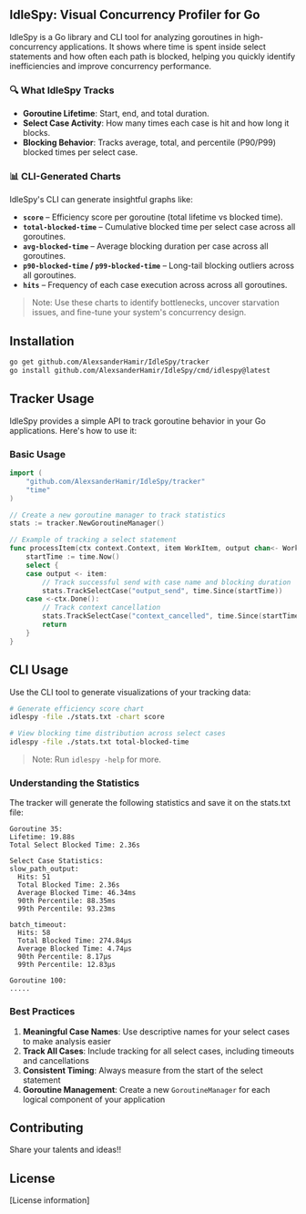 ## IdleSpy: Visual Concurrency Profiler for Go

IdleSpy is a Go library and CLI tool for analyzing goroutines in high-concurrency applications. It shows where time is spent inside select statements and how often each path is blocked, helping you quickly identify inefficiencies and improve concurrency performance.

### 🔍 What IdleSpy Tracks

- **Goroutine Lifetime**: Start, end, and total duration.
- **Select Case Activity**: How many times each case is hit and how long it blocks.
- **Blocking Behavior**: Tracks average, total, and percentile (P90/P99) blocked times per select case.

### 📊 CLI-Generated Charts

IdleSpy's CLI can generate insightful graphs like:

- **`score`** – Efficiency score per goroutine (total lifetime vs blocked time).
- **`total-blocked-time`** – Cumulative blocked time per select case across all goroutines.
- **`avg-blocked-time`** – Average blocking duration per case across all goroutines.
- **`p90-blocked-time` / `p99-blocked-time`** – Long-tail blocking outliers across all goroutines.
- **`hits`** – Frequency of each case execution across across all goroutines.

> Note: Use these charts to identify bottlenecks, uncover starvation issues, and fine-tune your system's concurrency design.

## Installation

```bash
go get github.com/AlexsanderHamir/IdleSpy/tracker
go install github.com/AlexsanderHamir/IdleSpy/cmd/idlespy@latest
```

## Tracker Usage

IdleSpy provides a simple API to track goroutine behavior in your Go applications. Here's how to use it:

### Basic Usage

```go
import (
	"github.com/AlexsanderHamir/IdleSpy/tracker"
	"time"
)

// Create a new goroutine manager to track statistics
stats := tracker.NewGoroutineManager()

// Example of tracking a select statement
func processItem(ctx context.Context, item WorkItem, output chan<- WorkItem) {
	startTime := time.Now()
	select {
	case output <- item:
		// Track successful send with case name and blocking duration
		stats.TrackSelectCase("output_send", time.Since(startTime))
	case <-ctx.Done():
		// Track context cancellation
		stats.TrackSelectCase("context_cancelled", time.Since(startTime))
		return
	}
}
```

## CLI Usage

Use the CLI tool to generate visualizations of your tracking data:

```bash
# Generate efficiency score chart
idlespy -file ./stats.txt -chart score

# View blocking time distribution across select cases
idlespy -file ./stats.txt total-blocked-time
```

> Note: Run `idlespy -help` for more.

### Understanding the Statistics

The tracker will generate the following statistics and save it on the stats.txt file:

```
Goroutine 35:
Lifetime: 19.88s
Total Select Blocked Time: 2.36s

Select Case Statistics:
slow_path_output:
  Hits: 51
  Total Blocked Time: 2.36s
  Average Blocked Time: 46.34ms
  90th Percentile: 88.35ms
  99th Percentile: 93.23ms

batch_timeout:
  Hits: 58
  Total Blocked Time: 274.84µs
  Average Blocked Time: 4.74µs
  90th Percentile: 8.17µs
  99th Percentile: 12.83µs

Goroutine 100:
.....
```

### Best Practices

1. **Meaningful Case Names**: Use descriptive names for your select cases to make analysis easier
2. **Track All Cases**: Include tracking for all select cases, including timeouts and cancellations
3. **Consistent Timing**: Always measure from the start of the select statement
4. **Goroutine Management**: Create a new `GoroutineManager` for each logical component of your application

## Contributing

Share your talents and ideas!!

## License

[License information]
